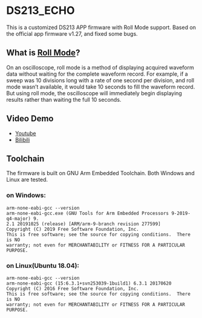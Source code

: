 # DS213_ECHO

This is a customized DS213 APP firmware with Roll Mode support. Based on the official app
firmware v1.27, and fixed some bugs.

## What is [Roll Mode](https://www.sweetwater.com/insync/roll-mode/)?

On an oscilloscope, roll mode is a method of displaying acquired waveform data without
waiting for the complete waveform record. For example, if a sweep was 10 divisions long
with a rate of one second per division, and roll mode wasn’t available, it would take 10
seconds to fill the waveform record. But using roll mode, the oscilloscope will immediately
begin displaying results rather than waiting the full 10 seconds.

## Video Demo

- [Youtube](https://youtu.be/iGE-QNMqRk0)
- [Bilibili](https://www.bilibili.com/video/BV1QA411x7YX)

## Toolchain

The firmware is built on GNU Arm Embedded Toolchain. Both Windows and Linux are tested.

###  on Windows:

```
arm-none-eabi-gcc --version
arm-none-eabi-gcc.exe (GNU Tools for Arm Embedded Processors 9-2019-q4-major) 9.
2.1 20191025 (release) [ARM/arm-9-branch revision 277599]
Copyright (C) 2019 Free Software Foundation, Inc.
This is free software; see the source for copying conditions.  There is NO
warranty; not even for MERCHANTABILITY or FITNESS FOR A PARTICULAR PURPOSE.
```
### on Linux(Ubuntu 18.04):

```
arm-none-eabi-gcc --version
arm-none-eabi-gcc (15:6.3.1+svn253039-1build1) 6.3.1 20170620
Copyright (C) 2016 Free Software Foundation, Inc.
This is free software; see the source for copying conditions.  There is NO
warranty; not even for MERCHANTABILITY or FITNESS FOR A PARTICULAR PURPOSE.
```
